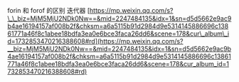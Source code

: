 forin 和 forof 的区别
迭代器
[https://mp.weixin.qq.com/s?\_\_biz=MjM5MjU2NDk0Nw==&mid=2247484135&idx=1&sn=d5d5662e9ac9b4ae16194157af008b2f&chksm=a6a5115b91d2984d9e5314145886696c13861771a46f8c1abee18bdfa3ea0e6bce3faca26dd6&scene=178&cur\_album\_id=1732853470216388608#rd](https://mp.weixin.qq.com/s?__biz=MjM5MjU2NDk0Nw==&mid=2247484135&idx=1&sn=d5d5662e9ac9b4ae16194157af008b2f&chksm=a6a5115b91d2984d9e5314145886696c13861771a46f8c1abee18bdfa3ea0e6bce3faca26dd6&scene=178&cur_album_id=1732853470216388608#rd)